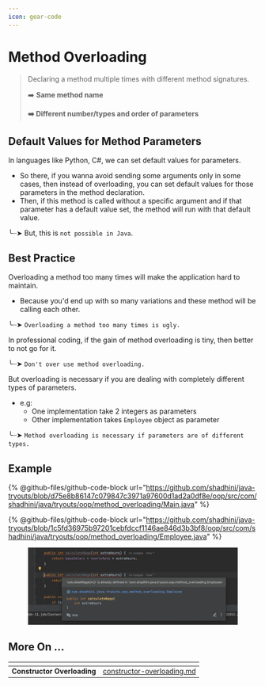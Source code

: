 ```yaml
---
icon: gear-code
---
```


# Method Overloading

> Declaring a method multiple times with different method signatures.
>
> ➡️ **Same method name**
>
> **➡️ Different number/types and order of parameters**



## Default Values for Method Parameters

In languages like Python, C#, we can set default values for parameters.

* So there, if you wanna avoid sending some arguments only in some cases, then instead of overloading, you can set default values for those parameters in the method declaration.
* Then, if this method is called without a specific argument and if that parameter has a default value set, the method will run with that default value.

╰┈➤ But, this is `not possible in Java`.



## Best Practice

Overloading a method too many times will make the application hard to maintain.&#x20;

* Because you'd end up with so many variations and these method will be calling each other.

&#x20; ╰┈➤  `Overloading a method too many times is ugly.`&#x20;



In professional coding, if the gain of method overloading is tiny, then better to not go for it.

╰┈➤  `Don't over use method overloading.`&#x20;



But overloading is necessary if you are dealing with completely different types of parameters.

* e.g:&#x20;
  * One implementation take 2 integers as parameters
  * Other implementation takes `Employee` object as parameter

╰┈➤  `Method overloading is necessary if parameters are of different types.`&#x20;





## Example

{% @github-files/github-code-block url="https://github.com/shadhini/java-tryouts/blob/d75e8b86147c079847c3971a97600d1ad2a0df8e/oop/src/com/shadhini/java/tryouts/oop/method_overloading/Main.java" %}

{% @github-files/github-code-block url="https://github.com/shadhini/java-tryouts/blob/1c5fd36975b97201cebfdccf1146ae846d3b3bf8/oop/src/com/shadhini/java/tryouts/oop/method_overloading/Employee.java" %}

<figure><img src="../../.gitbook/assets/java_method_overloading_same_signature.png" alt=""><figcaption></figcaption></figure>



## More On ...

<table data-view="cards"><thead><tr><th></th><th data-hidden data-card-target data-type="content-ref"></th></tr></thead><tbody><tr><td><strong>Constructor Overloading</strong></td><td><a href="constructor-overloading.md">constructor-overloading.md</a></td></tr></tbody></table>

